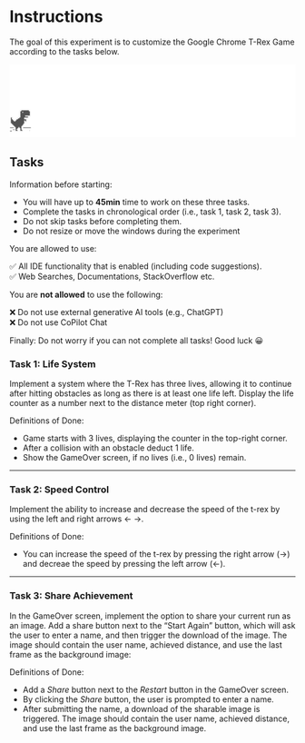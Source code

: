 # Instructions

The goal of this experiment is to customize the Google Chrome T-Rex Game according to the tasks below.

![GOAL](./demo.gif)

## Tasks

Information before starting:
- You will have up to **45min** time to work on these three tasks. 
- Complete the tasks in chronological order (i.e., task 1, task 2, task 3).
- Do not skip tasks before completing them.
- Do not resize or move the windows during the experiment

You are allowed to use:

✅ All IDE functionality that is enabled (including code suggestions). <br/>
✅ Web Searches, Documentations, StackOverflow etc.

You are **not allowed** to use the following:

❌ Do not use external generative AI tools (e.g., ChatGPT) <br/>
❌ Do not use CoPilot Chat


Finally: Do not worry if you can not complete all tasks! Good luck 😀

### Task 1: Life System

Implement a system where the T-Rex has three lives, allowing it to continue after hitting obstacles as long as there is at least one life left. Display the life counter as a number next to the distance meter (top right corner).

Definitions of Done:

- Game starts with 3 lives, displaying the counter in the top-right corner.
- After a collision with an obstacle deduct 1 life.
- Show the GameOver screen, if no lives (i.e., 0 lives) remain.

---

### Task 2: Speed Control

Implement the ability to increase and decrease the speed of the t-rex by using the left and right arrows ← →.


Definitions of Done:

- You can increase the speed of the t-rex by pressing the right arrow (→) and decreae the speed by pressing the left arrow (←).

---

### Task 3: Share Achievement

In the GameOver screen, implement the option to share your current run as an image. Add a share button next to the “Start Again” button, which will ask the user to enter a name, and then trigger the download of the image. The image should contain the user name, achieved distance, and use the last frame as the background image:

Definitions of Done:

- Add a _Share_ button next to the _Restart_ button in the GameOver screen.
- By clicking the _Share_ button, the user is prompted to enter a name.
- After submitting the name, a download of the sharable image is triggered. The image should contain the user name, achieved distance, and use the last frame as the background image.
